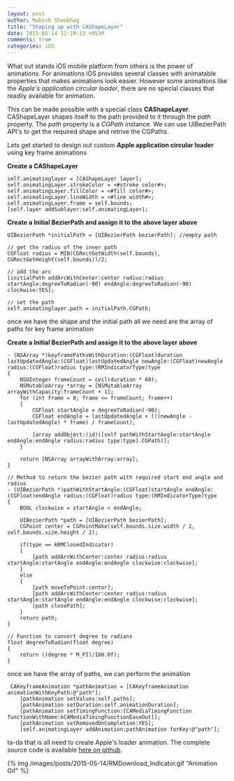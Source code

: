 ```yaml
---
layout: post
author: Mahesh Shanbhag
title: "Shaping up with CAShapeLayer"
date: 2015-05-14 12:19:13 +0530
comments: true
categories: iOS
---
```


What out stands iOS mobile platform from others is the power of animations. For animations iOS provides several classes with animatable properties that makes animations look easier. However some animations like the *Apple's application circular loader*, there are no special classes that readily available for animation.

This can be made possible with a special class **CAShapeLayer**. CAShapeLayer shapes itself to the path provided to it through the *path* property. The *path* property is a *CGPath* instance. We can use UIBezierPath API's to get the required shape and retrive the CGPaths.   

Lets get started to design out custom **Apple application circular loader** using key frame animations

**Create a CAShapeLayer**
```objc
self.animatinglayer = [CAShapeLayer layer];
self.animatingLayer.strokeColor = <#stroke color#>;
self.animatingLayer.fillColor = <#fill color#>;
self.animatingLayer.lineWidth = <#line width#>;
self.animatingLayer.frame = self.bounds;
[self.layer addSublayer:self.animatingLayer];

```

**Create a Initial BezierPath and assign it to the above layer above**
```objc
UIBezierPath *initialPath = [UIBezierPath bezierPath]; //empty path

// get the radius of the inner path
CGFloat radius = MIN(CGRectGetWidth(self.bounds), CGRectGetHeight(self.bounds))/2;

// add the arc
[initialPath addArcWithCenter:center radius:radius startAngle:degreeToRadian(-90) endAngle:degreeToRadian(-90) clockwise:YES];

// set the path
self.animatinglayer.path = initialPath.CGPath;
```

once we have the shape and the initial path all we need are the array of paths for key frame animation

**Create a Initial BezierPath and assign it to the above layer above**
```objc
- (NSArray *)keyframePathsWithDuration:(CGFloat)duration lastUpdatedAngle:(CGFloat)lastUpdatedAngle newAngle:(CGFloat)newAngle radius:(CGFloat)radius type:(RMIndicatorType)type
{
    NSUInteger frameCount = ceil(duration * 60);
    NSMutableArray *array = [NSMutableArray arrayWithCapacity:frameCount + 1];
    for (int frame = 0; frame <= frameCount; frame++)
    {
        CGFloat startAngle = degreeToRadian(-90);
        CGFloat endAngle = lastUpdatedAngle + (((newAngle - lastUpdatedAngle) * frame) / frameCount);
        
        [array addObject:(id)([self pathWithStartAngle:startAngle endAngle:endAngle radius:radius type:type].CGPath)];
    }
    
    return [NSArray arrayWithArray:array];
}

// Method to return the bezier path with required start end angle and radius 
- (UIBezierPath *)pathWithStartAngle:(CGFloat)startAngle endAngle:(CGFloat)endAngle radius:(CGFloat)radius type:(RMIndicatorType)type
{
    BOOL clockwise = startAngle < endAngle;
    
    UIBezierPath *path = [UIBezierPath bezierPath];
    CGPoint center = CGPointMake(self.bounds.size.width / 2, self.bounds.size.height / 2);
    
    if(type == kRMClosedIndicator)
    {
        [path addArcWithCenter:center radius:radius startAngle:startAngle endAngle:endAngle clockwise:clockwise];
    }
    else
    {
        [path moveToPoint:center];
        [path addArcWithCenter:center radius:radius startAngle:startAngle endAngle:endAngle clockwise:clockwise];
        [path closePath];
    }
    return path;
}

// Function to convert degree to radians
float degreeToRadian(float degree)
{
    return ((degree * M_PI)/180.0f);
}

```

once we have the array of paths, we can perform the animation
```objc
 CAKeyframeAnimation *pathAnimation = [CAKeyframeAnimation animationWithKeyPath:@"path"];
    [pathAnimation setValues:self.paths];
    [pathAnimation setDuration:self.animationDuration];
    [pathAnimation setTimingFunction:[CAMediaTimingFunction functionWithName:kCAMediaTimingFunctionEaseOut]];
    [pathAnimation setRemovedOnCompletion:YES];
    [self.animatingLayer addAnimation:pathAnimation forKey:@"path"];
```



ta-da that is all need to create Apple's loader animation. The complete source code is available [here on github]. 

{% img /images/posts/2015-05-14/RMDownload_Indicator.gif "Animation Gif" %}


[here on github]:https://github.com/MaheshRS/Download-Indicator
